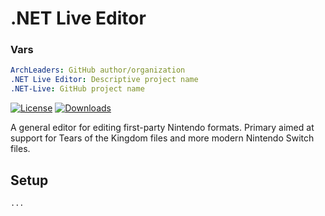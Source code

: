 # .NET Live Editor

### Vars

```yml
ArchLeaders: GitHub author/organization
.NET Live Editor: Descriptive project name
.NET-Live: GitHub project name
```

[![License](https://img.shields.io/badge/License-AGPL%20v3.0-blue.svg)](License.txt) [![Downloads](https://img.shields.io/github/downloads/ArchLeaders/.NET-Live/total)](https://github.com/ArchLeaders/.NET-Live/releases)

A general editor for editing first-party Nintendo formats. Primary aimed at support for Tears of the Kingdom files and more modern Nintendo Switch files.

## Setup

```
...
```
